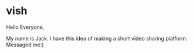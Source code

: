 # vish
Hello Everyone,

My name is Jack. I have this idea of making a short video sharing platform. Messaged me:)
